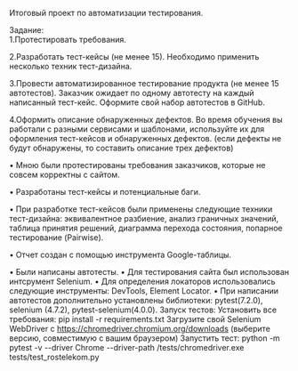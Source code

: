 Итоговый проект по автоматизации тестирования.

Задание:  
1.Протестировать требования. 

2.Разработать тест-кейсы (не менее 15). Необходимо применить несколько техник тест-дизайна. 

3.Провести автоматизированное тестирование продукта (не менее 15 автотестов). Заказчик ожидает по одному автотесту на каждый написанный тест-кейс. Оформите свой набор автотестов в GitHub. 

4.Оформить описание обнаруженных дефектов. Во время обучения вы работали с разными сервисами и шаблонами, используйте их для оформления тест-кейсов и обнаруженных дефектов. (если дефекты не будут обнаружены, то составить описание трех дефектов)

• Мною были протестированы требования заказчиков, которые не совсем корректны с сайтом.

• Разработаны тест-кейсы и потенциальные баги. 

• При разработке тест-кейсов были применены следующие техники тест-дизайна: эквивалентное разбиение, анализ граничных значений, таблица принятия решений, диаграмма перехода состояния, попарное тестирование (Pairwise).

• Отчет создан с помощью инструмента Google-таблицы.

• Были написаны автотесты. • Для тестирования сайта был использован интсрумент Selenium. • Для определения локаторов использовались следующие инструменты: DevTools, Element Locator. • При написании автотестов дополнительно установлены библиотеки: pytest(7.2.0), selenium (4.7.2), pytest-selenium(4.0.0). Запуск тестов: Установить все требования: pip install -r requirements.txt Загрузите свой Selenium WebDriver с https://chromedriver.chromium.org/downloads (выберите версию, совместимую с вашим браузером) Запустить тест: python -m pytest -v --driver Chrome --driver-path /tests/chromedriver.exe tests/test_rostelekom.py
